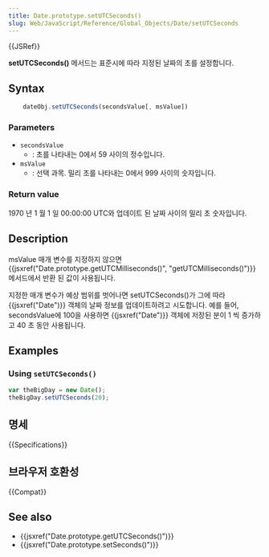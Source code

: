 ```yaml
---
title: Date.prototype.setUTCSeconds()
slug: Web/JavaScript/Reference/Global_Objects/Date/setUTCSeconds
---
```


{{JSRef}}

**setUTCSeconds()** 메서드는 표준시에 따라 지정된 날짜의 초를 설정합니다.

## Syntax

```js
    dateObj.setUTCSeconds(secondsValue[, msValue])
```

### Parameters

- `secondsValue`
  - : 초를 나타내는 0에서 59 사이의 정수입니다.
- `msValue`
  - : 선택 과목. 밀리 초를 나타내는 0에서 999 사이의 숫자입니다.

### Return value

1970 년 1 월 1 일 00:00:00 UTC와 업데이트 된 날짜 사이의 밀리 초 숫자입니다.

## Description

msValue 매개 변수를 지정하지 않으면 {{jsxref("Date.prototype.getUTCMilliseconds()", "getUTCMilliseconds()")}} 메서드에서 반환 된 값이 사용됩니다.

지정한 매개 변수가 예상 범위를 벗어나면 setUTCSeconds()가 그에 따라 {{jsxref("Date")}} 객체의 날짜 정보를 업데이트하려고 시도합니다. 예를 들어, secondsValue에 100을 사용하면 {{jsxref("Date")}} 객체에 저장된 분이 1 씩 증가하고 40 초 동안 사용됩니다.

## Examples

### Using `setUTCSeconds()`

```js
var theBigDay = new Date();
theBigDay.setUTCSeconds(20);
```

## 명세

{{Specifications}}

## 브라우저 호환성

{{Compat}}

## See also

- {{jsxref("Date.prototype.getUTCSeconds()")}}
- {{jsxref("Date.prototype.setSeconds()")}}
